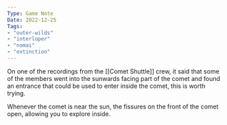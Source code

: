 ```yaml
---
Type: Game Note
Date: 2022-12-25
Tags:
- "outer-wilds"
- "interloper"
- "nomai"
- "extinction"
---
```

On one of the recordings from the [[Comet Shuttle]] crew, it said that some of the members went into the sunwards facing part of the comet and found an entrance that could be used to enter inside the comet, this is worth trying.

Whenever the comet is near the sun, the fissures on the front of the comet open, allowing you to explore inside.